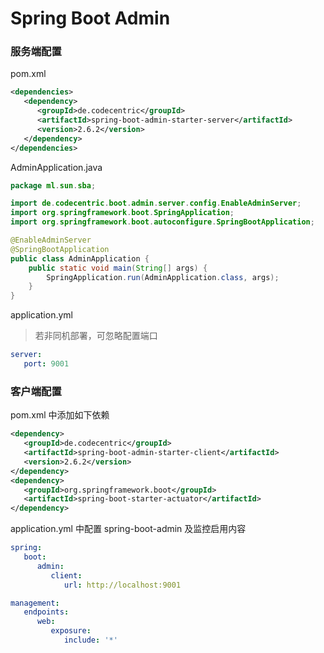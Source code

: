 # Spring Boot Admin

### 服务端配置

pom.xml

```xml
<dependencies>
   <dependency>
      <groupId>de.codecentric</groupId>
      <artifactId>spring-boot-admin-starter-server</artifactId>
      <version>2.6.2</version>
   </dependency>
</dependencies>
```

AdminApplication.java

```java
package ml.sun.sba;

import de.codecentric.boot.admin.server.config.EnableAdminServer;
import org.springframework.boot.SpringApplication;
import org.springframework.boot.autoconfigure.SpringBootApplication;

@EnableAdminServer
@SpringBootApplication
public class AdminApplication {
    public static void main(String[] args) {
        SpringApplication.run(AdminApplication.class, args);
    }
}
```

application.yml

> 若非同机部署，可忽略配置端口

```yaml
server:
   port: 9001
```

### 客户端配置

pom.xml 中添加如下依赖

```xml
<dependency>
   <groupId>de.codecentric</groupId>
   <artifactId>spring-boot-admin-starter-client</artifactId>
   <version>2.6.2</version>
</dependency>
<dependency>
   <groupId>org.springframework.boot</groupId>
   <artifactId>spring-boot-starter-actuator</artifactId>
</dependency>
```

application.yml 中配置 spring-boot-admin 及监控启用内容

```yaml
spring:
   boot:
      admin:
         client:
            url: http://localhost:9001

management:
   endpoints:
      web:
         exposure:
            include: '*'
```
